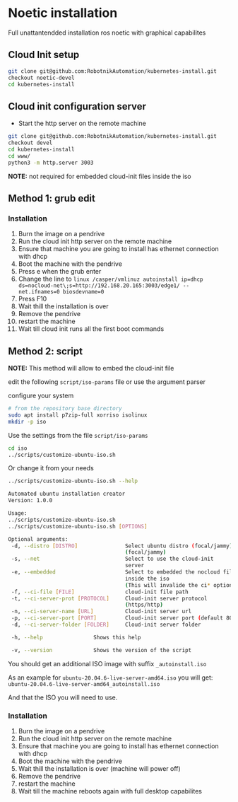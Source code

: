 # Noetic installation

Full unattantendded installation ros noetic with graphical capabilites

## Cloud Init setup
```bash
git clone git@github.com:RobotnikAutomation/kubernetes-install.git
checkout noetic-devel
cd kubernetes-install
```

## Cloud init configuration server
- Start the http server on the remote machine
```bash
git clone git@github.com:RobotnikAutomation/kubernetes-install.git
checkout devel
cd kubernetes-install
cd www/
python3 -m http.server 3003
```

**NOTE:** not required for embedded cloud-init files inside the iso

## Method 1: grub edit

### Installation
1. Burn the image on a pendrive
2. Run the cloud init http server on the remote machine
3. Ensure that machine you are going to install has ethernet connection with dhcp
4. Boot the machine with the pendrive
5. Press e when the grub enter
6. Change the line to `linux /casper/vmlinuz autoinstall ip=dhcp ds=nocloud-net\;s=http://192.168.20.165:3003/edge1/ -- net.ifnames=0 biosdevname=0`
7. Press F10
5. Wait thill the installation is over
6. Remove the pendrive
7. restart the machine
8. Wait till cloud init runs all the first boot commands

## Method 2: script

**NOTE:** This method will allow to embed the cloud-init file

edit the following `script/iso-params` file or use the argument parser

configure your system
```bash
# from the repository base directory
sudo apt install p7zip-full xorriso isolinux
mkdir -p iso
```

Use the settings from the file `script/iso-params`
```bash
cd iso
../scripts/customize-ubuntu-iso.sh
```

Or change it from your needs
```bash
../scripts/customize-ubuntu-iso.sh --help

Automated ubuntu installation creator
Version: 1.0.0

Usage:
../scripts/customize-ubuntu-iso.sh
../scripts/customize-ubuntu-iso.sh [OPTIONS]

Optional arguments:
 -d, --distro [DISTRO]               Select ubuntu distro (focal/jammy)
                                     (focal/jammy)
 -s, --net                           Select to use the cloud-init
                                     server
 -e, --embedded                      Select to embedded the nocloud file
                                     inside the iso
                                     (This will invalide the ci* options)
 -f, --ci-file [FILE]                cloud-init file path
 -t, --ci-server-prot [PROTOCOL]     Cloud-init server protocol
                                     (https/http)
 -n, --ci-server-name [URL]          Cloud-init server url
 -p, --ci-server-port [PORT]         Cloud-init server port (default 80/443)
 -d, --ci-server-folder [FOLDER]     Cloud-init server folder

 -h, --help                Shows this help

 -v, --version             Shows the version of the script

```

You should get an additional ISO image with suffix `_autoinstall.iso`

As an example for `ubuntu-20.04.6-live-server-amd64.iso` you will get:
`ubuntu-20.04.6-live-server-amd64_autoinstall.iso`

And that the ISO you will need to use.

### Installation
1. Burn the image on a pendrive
2. Run the cloud init http server on the remote machine
3. Ensure that machine you are going to install has ethernet connection with dhcp
4. Boot the machine with the pendrive
5. Wait thill the installation is over (machine will power off)
6. Remove the pendrive
7. restart the machine
8. Wait till the machine reboots again with full desktop capabilites
